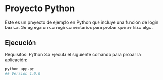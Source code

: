 # Proyecto Python
Este es un proyecto de ejemplo en Python que incluye una función
de login básica. Se agrega un corregir comentarios para probar que se hizo algo.
## Ejecución
Requisitos: Python 3.x
Ejecuta el siguiente comando para probar la aplicación:
```bash
python app.py
## Versión 1.0.0
